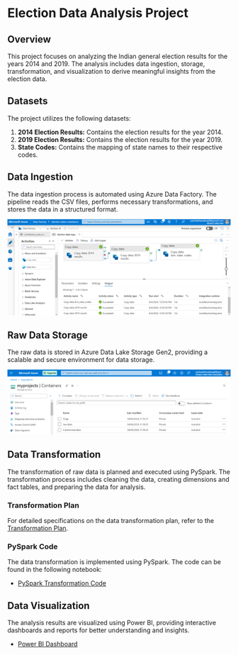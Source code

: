 # Election Data Analysis Project

## Overview

This project focuses on analyzing the Indian general election results for the years 2014 and 2019. The analysis includes data ingestion, storage, transformation, and visualization to derive meaningful insights from the election data.

## Datasets

The project utilizes the following datasets:

1. **2014 Election Results:** Contains the election results for the year 2014.
2. **2019 Election Results:** Contains the election results for the year 2019.
3. **State Codes:** Contains the mapping of state names to their respective codes.

## Data Ingestion

The data ingestion process is automated using Azure Data Factory. The pipeline reads the CSV files, performs necessary transformations, and stores the data in a structured format.

![Data Factory Pipeline](./screenshots/data-ingestion.PNG)

## Raw Data Storage

The raw data is stored in Azure Data Lake Storage Gen2, providing a scalable and secure environment for data storage.

![Data Lake Gen2 Storage](./screenshots/storage-container.PNG)

## Data Transformation

The transformation of raw data is planned and executed using PySpark. The transformation process includes cleaning the data, creating dimensions and fact tables, and preparing the data for analysis.

### Transformation Plan

For detailed specifications on the data transformation plan, refer to the [Transformation Plan](./dims_facts_spec_plan).

### PySpark Code

The data transformation is implemented using PySpark. The code can be found in the following notebook:

- [PySpark Transformation Code](./loksabha-elections-DE.ipynb)

## Data Visualization

The analysis results are visualized using Power BI, providing interactive dashboards and reports for better understanding and insights.

- [Power BI Dashboard](https://app.powerbi.com/view?r=eyJrIjoiZjlkZGQ2NTUtOWI4Yy00ZWZkLThhNDAtYzVhMTBiODc5NmRmIiwidCI6ImM2ZTU0OWIzLTVmNDUtNDAzMi1hYWU5LWQ0MjQ0ZGM1YjJjNCJ9)


